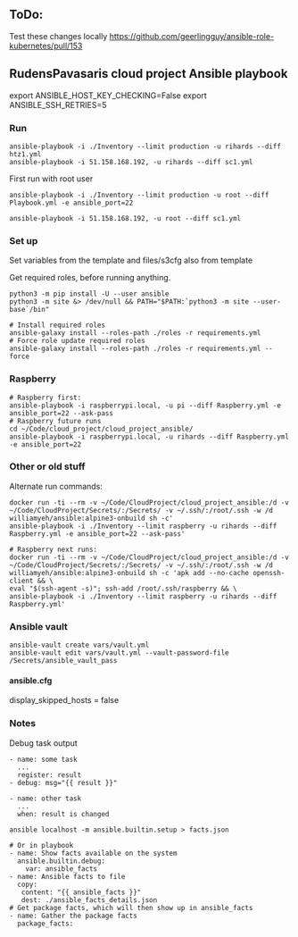 ## ToDo:
Test these changes locally
https://github.com/geerlingguy/ansible-role-kubernetes/pull/153

## RudensPavasaris cloud project Ansible playbook
export ANSIBLE_HOST_KEY_CHECKING=False
export ANSIBLE_SSH_RETRIES=5

### Run
```
ansible-playbook -i ./Inventory --limit production -u rihards --diff htz1.yml
ansible-playbook -i 51.158.168.192, -u rihards --diff sc1.yml
```

First run with root user
```
ansible-playbook -i ./Inventory --limit production -u root --diff Playbook.yml -e ansible_port=22

ansible-playbook -i 51.158.168.192, -u root --diff sc1.yml
```

### Set up
Set variables from the template and files/s3cfg also from template

Get required roles, before running anything.
```
python3 -m pip install -U --user ansible
python3 -m site &> /dev/null && PATH="$PATH:`python3 -m site --user-base`/bin"

# Install required roles
ansible-galaxy install --roles-path ./roles -r requirements.yml
# Force role update required roles
ansible-galaxy install --roles-path ./roles -r requirements.yml --force
```

### Raspberry
```
# Raspberry first:
ansible-playbook -i raspberrypi.local, -u pi --diff Raspberry.yml -e ansible_port=22 --ask-pass
# Raspberry future runs
cd ~/Code/cloud_project/cloud_project_ansible/
ansible-playbook -i raspberrypi.local, -u rihards --diff Raspberry.yml -e ansible_port=22

```

### Other or old stuff
Alternate run commands:
```
docker run -ti --rm -v ~/Code/CloudProject/cloud_project_ansible:/d -v ~/Code/CloudProject/Secrets/:/Secrets/ -v ~/.ssh/:/root/.ssh -w /d williamyeh/ansible:alpine3-onbuild sh -c'
ansible-playbook -i ./Inventory --limit raspberry -u rihards --diff Raspberry.yml -e ansible_port=22 --ask-pass'

# Raspberry next runs:
docker run -ti --rm -v ~/Code/CloudProject/cloud_project_ansible:/d -v ~/Code/CloudProject/Secrets/:/Secrets/ -v ~/.ssh/:/root/.ssh -w /d williamyeh/ansible:alpine3-onbuild sh -c 'apk add --no-cache openssh-client && \
eval "$(ssh-agent -s)"; ssh-add /root/.ssh/raspberry && \
ansible-playbook -i ./Inventory --limit raspberry -u rihards --diff Raspberry.yml'

```

### Ansible vault
```
ansible-vault create vars/vault.yml
ansible-vault edit vars/vault.yml --vault-password-file /Secrets/ansible_vault_pass
```

#### ansible.cfg
display_skipped_hosts = false

### Notes
Debug task output
```
- name: some task
  ...
  register: result
- debug: msg="{{ result }}"

- name: other task
  ...
  when: result is changed
```
```
ansible localhost -m ansible.builtin.setup > facts.json

# Or in playbook
- name: Show facts available on the system
  ansible.builtin.debug:
    var: ansible_facts
- name: Ansible facts to file
  copy:
   content: "{{ ansible_facts }}"
   dest: ./ansible_facts_details.json
# Get package facts, which will then show up in ansible_facts
- name: Gather the package facts
  package_facts:
```
